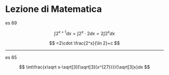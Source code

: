 # Lezione di Matematica


es 69 


$$
\int 2^{x+1}dx=\int 2^x\cdot 2dx=2\int2^xdx
$$

$$
=2\cdot \frac{2^x}{\ln 2}+c
$$



----


es 65


$$
\int\frac{x\sqrt x-\sqrt[3]{\sqrt[3]{x^{27}}}}{\sqrt[3]x}dx
$$
<!--stackedit_data:
eyJoaXN0b3J5IjpbLTEzMDg4MjA5NzBdfQ==
-->
